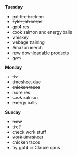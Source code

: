 **Tuesday**

* ~~put tire back on~~
* ~~Tyler job corps~~
* gpt4 res
* cook salmon and energy balls
* whiskey 
* webage training
* Amazon merch
* new downloadable products
* gym

**Monday**

* ~~tire~~
* ~~timesheet due~~
* ~~chicken tacos~~
* more res 
* cook salmon
* energy balls

**Sunday**

* ~~mow~~
* tire?
* check work stuff. 
* ~~work timesheet~~
* chicken tacos
* try gpt4 or Claude opus
